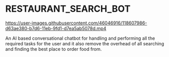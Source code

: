 # RESTAURANT_SEARCH_BOT
https://user-images.githubusercontent.com/46046916/118607986-d63ae380-b7d6-11eb-9fd1-d7ea5ab5078d.mp4

An AI based conversational chatbot for handling and performing all the required tasks for the user and it also remove the overhead of all searching and finding the best place to order food from.
